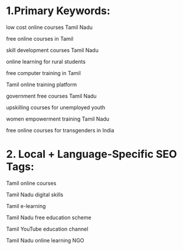 # 1.Primary Keywords:

low cost online courses Tamil Nadu

free online courses in Tamil

skill development courses Tamil Nadu

online learning for rural students

free computer training in Tamil

Tamil online training platform

government free courses Tamil Nadu

upskilling courses for unemployed youth

women empowerment training Tamil Nadu

free online courses for transgenders in India


# 2. Local + Language-Specific SEO Tags:

Tamil online courses

Tamil Nadu digital skills

Tamil e-learning

Tamil Nadu free education scheme

Tamil YouTube education channel

Tamil Nadu online learning NGO

